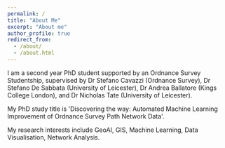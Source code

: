 ```yaml
---
permalink: /
title: "About Me"
excerpt: "About me"
author_profile: true
redirect_from: 
  - /about/
  - /about.html
---
```

I am a second year PhD student supported by an Ordnance Survey Studentship, supervised by Dr Stefano Cavazzi (Ordnance Survey), Dr Stefano De Sabbata (University of Leicester), Dr Andrea Ballatore (Kings College London), and Dr Nicholas Tate (University of Leicester). 

My PhD study title is 'Discovering the way: Automated Machine Learning Improvement of Ordnance Survey Path Network Data'. 

My research interests include GeoAI, GIS, Machine Learning, Data Visualisation, Network Analysis. 

